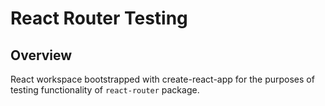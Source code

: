 # React Router Testing

## Overview

React workspace bootstrapped with create-react-app for the purposes of testing functionality of `react-router` package.
